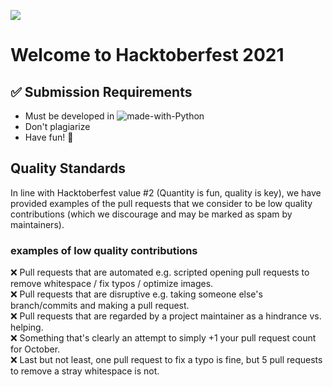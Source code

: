 ![](https://hacktoberfest.digitalocean.com/_nuxt/img/logo-hacktoberfest-full.f42e3b1.svg)
# Welcome to Hacktoberfest 2021

## ✅ Submission Requirements
- Must be developed in ![made-with-Python](https://img.shields.io/badge/-blue?&labelColor=black&label=Python&logo=python&logoColor=white)
- Don't plagiarize 
- Have fun! 🎃



## Quality Standards

In line with Hacktoberfest value #2 (Quantity is fun, quality is key), we have provided examples of the pull requests that we consider to be low quality contributions (which we discourage and may be marked as spam by maintainers).

### examples of low quality contributions

❌ Pull requests that are automated e.g. scripted opening pull requests to remove whitespace / fix typos / optimize images.    
❌ Pull requests that are disruptive e.g. taking someone else's branch/commits and making a pull request.     
❌ Pull requests that are regarded by a project maintainer as a hindrance vs. helping.     
❌ Something that's clearly an attempt to simply +1 your pull request count for October.      
❌ Last but not least, one pull request to fix a typo is fine, but 5 pull requests to remove a stray whitespace is not.      

